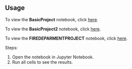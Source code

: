 ## Usage

To view the **BasicProject** notebook, click [here](https://databricks-prod-cloudfront.cloud.databricks.com/public/4027ec902e239c93eaaa8714f173bcfc/425419510723033/543054465579903/17693045701841/latest.html).

To view the **BasicProject2** notebook, click [here](https://databricks-prod-cloudfront.cloud.databricks.com/public/4027ec902e239c93eaaa8714f173bcfc/425419510723033/3380683998115953/17693045701841/latest.html).

To view the **FIREDEPARMENTPROJECT** notebook, click [here](https://databricks-prod-cloudfront.cloud.databricks.com/public/4027ec902e239c93eaaa8714f173bcfc/425419510723033/2738738096016194/17693045701841/latest.html).

Steps:
1. Open the notebook in Jupyter Notebook.
2. Run all cells to see the results.
